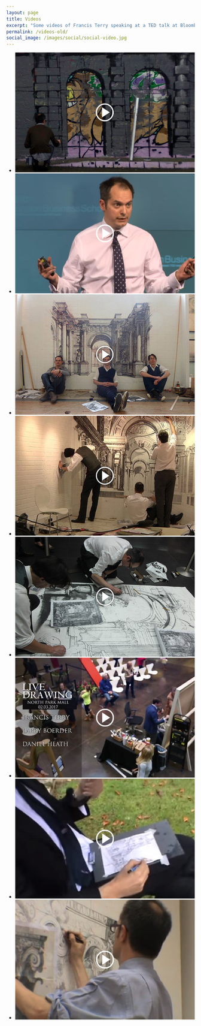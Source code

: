 ```yaml
---
layout: page
title: Videos
excerpt: "Some videos of Francis Terry speaking at a TED talk at Bloomberg also drawing classical architecture at the RIBA and painting graffiti in Banksy's Tunnel"
permalink: /videos-old/
social_image: /images/social/social-video.jpg
---
```


<ul class="list">

<li class="half">
<a class="fancybox" href="https://www.youtube.com/embed/ibJVFcwI51g?rel=0&autoplay=1">
<img class="lazy" src="/images/videos/video1.jpg" alt="Graffiting in Banksy's tunnel by Francis Terry, 2011." >
</a>
</li>

<li class="half">
<a class="fancybox" href="https://youtube.com/embed/FgMOSVyjgQY?start=223&rel=0&autoplay=1">
<img class="lazy" src="/images/videos/video5.jpg" alt="Classical architecture in modern times: A talk by George Saumarez Smith and Francis Terry at TEDxLondonBusinessSchool on 12th June 2012." >
</a>
</li>

<li class="half">
<a class="fancybox" href="https://www.youtube.com/embed/dLDS6fuCDKc?rel=0&autoplay=1">
<img class="lazy" src="/images/videos/video2.jpg" alt="At the RIBA by Three Classicists, 2010." >
</a>
</li>

<li class="half">
<a class="fancybox" href="https://www.youtube.com/embed/zz9-rD6l4AI?rel=0&autoplay=1">
<img class="lazy" src="/images/videos/video3.jpg" alt="At Mantownhuman Winter School by Three Classicists, 2010." >
</a>
</li>

<li class="half">
<a class="fancybox" href="https://www.youtube.com/embed/8chcjfBHUSY?rel=0&autoplay=1">
<img class="lazy" src="/images/videos/video4.jpg" alt="At Bloomberg for TEDx by Two Classicists, 2012." >
</a>
</li>

<li class="half">
<a class="fancybox" href="https://www.youtube.com/watch?v=VNBZhojsdYI&authuser=0?rel=0">
<img class="lazy" src="/images/videos/video8.jpg" alt="ICAA Live Drawing at NorthPark Center with Commentary" >
</a>
</li>

<li class="half">
<a class="fancybox" href="https://www.youtube.com/embed/IbFiJtczBxc?rel=0&autoplay=1">
<img class="lazy" src="/images/videos/video6.jpg" alt="Francis Terry paints Dedham Constable Style!" >
</a>
</li>

<li class="half">
<a class="fancybox" href="https://www.youtube.com/embed/y6XbJ-MRJIA?rel=0&autoplay=1">
<img class="lazy" src="/images/videos/video7.jpg" alt="High Speed Drawing" >
</a>
</li>

</ul>